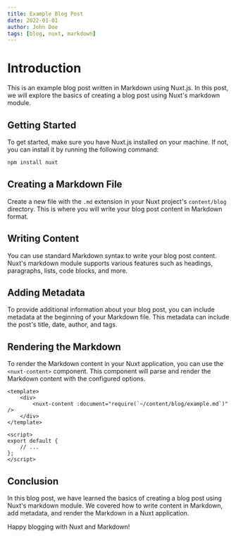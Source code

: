 ```yaml
---
title: Example Blog Post
date: 2022-01-01
author: John Doe
tags: [blog, nuxt, markdown]
---
```


# Introduction

This is an example blog post written in Markdown using Nuxt.js. In this post, we will explore the basics of creating a blog post using Nuxt's markdown module.

## Getting Started

To get started, make sure you have Nuxt.js installed on your machine. If not, you can install it by running the following command:

```bash
npm install nuxt
```

## Creating a Markdown File

Create a new file with the `.md` extension in your Nuxt project's `content/blog` directory. This is where you will write your blog post content in Markdown format.

## Writing Content

You can use standard Markdown syntax to write your blog post content. Nuxt's markdown module supports various features such as headings, paragraphs, lists, code blocks, and more.

## Adding Metadata

To provide additional information about your blog post, you can include metadata at the beginning of your Markdown file. This metadata can include the post's title, date, author, and tags.

## Rendering the Markdown

To render the Markdown content in your Nuxt application, you can use the `<nuxt-content>` component. This component will parse and render the Markdown content with the configured options.

```vue
<template>
	<div>
		<nuxt-content :document="require(`~/content/blog/example.md`)" />
	</div>
</template>

<script>
export default {
	// ...
};
</script>
```

## Conclusion

In this blog post, we have learned the basics of creating a blog post using Nuxt's markdown module. We covered how to write content in Markdown, add metadata, and render the Markdown in a Nuxt application.

Happy blogging with Nuxt and Markdown!
